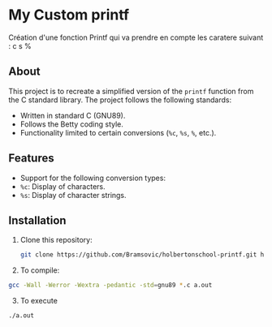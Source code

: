 # My Custom printf

Création d'une fonction Printf qui va prendre en compte les caratere suivant :
c
s
%

## About
This project is to recreate a simplified version of the `printf` function from the C standard library.
The project follows the following standards:
- Written in standard C (GNU89).
- Follows the Betty coding style.
- Functionality limited to certain conversions (`%c`, `%s`, `%`, etc.).


## Features
- Support for the following conversion types:
- `%c`: Display of characters.
- `%s`: Display of character strings.

## Installation
1. Clone this repository:
   ```bash
   git clone https://github.com/Bramsovic/holbertonschool-printf.git holbertonschool-printf

2. To compile:

```bash
gcc -Wall -Werror -Wextra -pedantic -std=gnu89 *.c a.out 
```

3. To execute
```bash
./a.out
```


